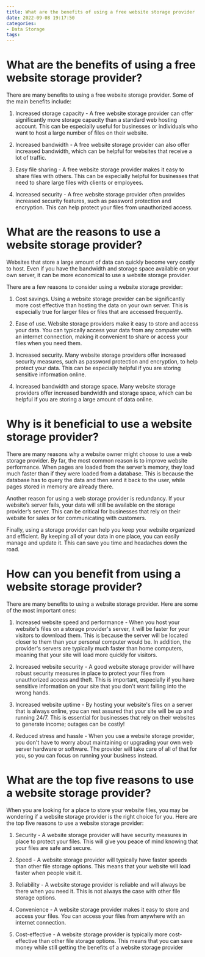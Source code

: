 ```yaml
---
title: What are the benefits of using a free website storage provider
date: 2022-09-08 19:17:50
categories:
- Data Storage
tags:
---
```



#  What are the benefits of using a free website storage provider?

There are many benefits to using a free website storage provider. Some of the main benefits include:

1. Increased storage capacity - A free website storage provider can offer significantly more storage capacity than a standard web hosting account. This can be especially useful for businesses or individuals who want to host a large number of files on their website.

2. Increased bandwidth - A free website storage provider can also offer increased bandwidth, which can be helpful for websites that receive a lot of traffic.

3. Easy file sharing - A free website storage provider makes it easy to share files with others. This can be especially helpful for businesses that need to share large files with clients or employees.

4. Increased security - A free website storage provider often provides increased security features, such as password protection and encryption. This can help protect your files from unauthorized access.

#  What are the reasons to use a website storage provider?

Websites that store a large amount of data can quickly become very costly to host. Even if you have the bandwidth and storage space available on your own server, it can be more economical to use a website storage provider.

There are a few reasons to consider using a website storage provider:

1. Cost savings. Using a website storage provider can be significantly more cost effective than hosting the data on your own server. This is especially true for larger files or files that are accessed frequently.

2. Ease of use. Website storage providers make it easy to store and access your data. You can typically access your data from any computer with an internet connection, making it convenient to share or access your files when you need them.

3. Increased security. Many website storage providers offer increased security measures, such as password protection and encryption, to help protect your data. This can be especially helpful if you are storing sensitive information online.

4. Increased bandwidth and storage space. Many website storage providers offer increased bandwidth and storage space, which can be helpful if you are storing a large amount of data online.

#  Why is it beneficial to use a website storage provider?

There are many reasons why a website owner might choose to use a web storage provider. By far, the most common reason is to improve website performance. When pages are loaded from the server’s memory, they load much faster than if they were loaded from a database. This is because the database has to query the data and then send it back to the user, while pages stored in memory are already there.

Another reason for using a web storage provider is redundancy. If your website’s server fails, your data will still be available on the storage provider’s server. This can be critical for businesses that rely on their website for sales or for communicating with customers.

Finally, using a storage provider can help you keep your website organized and efficient. By keeping all of your data in one place, you can easily manage and update it. This can save you time and headaches down the road.

#  How can you benefit from using a website storage provider?

There are many benefits to using a website storage provider. Here are some of the most important ones:

1. Increased website speed and performance - When you host your website's files on a storage provider's server, it will be faster for your visitors to download them. This is because the server will be located closer to them than your personal computer would be. In addition, the provider's servers are typically much faster than home computers, meaning that your site will load more quickly for visitors.

2. Increased website security - A good website storage provider will have robust security measures in place to protect your files from unauthorized access and theft. This is important, especially if you have sensitive information on your site that you don't want falling into the wrong hands.

3. Increased website uptime - By hosting your website's files on a server that is always online, you can rest assured that your site will be up and running 24/7. This is essential for businesses that rely on their websites to generate income; outages can be costly!

4. Reduced stress and hassle - When you use a website storage provider, you don't have to worry about maintaining or upgrading your own web server hardware or software. The provider will take care of all of that for you, so you can focus on running your business instead.

#  What are the top five reasons to use a website storage provider?

When you are looking for a place to store your website files, you may be wondering if a website storage provider is the right choice for you. Here are the top five reasons to use a website storage provider:

1. Security - A website storage provider will have security measures in place to protect your files. This will give you peace of mind knowing that your files are safe and secure.

2. Speed - A website storage provider will typically have faster speeds than other file storage options. This means that your website will load faster when people visit it.

3. Reliability - A website storage provider is reliable and will always be there when you need it. This is not always the case with other file storage options.

4. Convenience - A website storage provider makes it easy to store and access your files. You can access your files from anywhere with an internet connection.

5. Cost-effective - A website storage provider is typically more cost-effective than other file storage options. This means that you can save money while still getting the benefits of a website storage provider